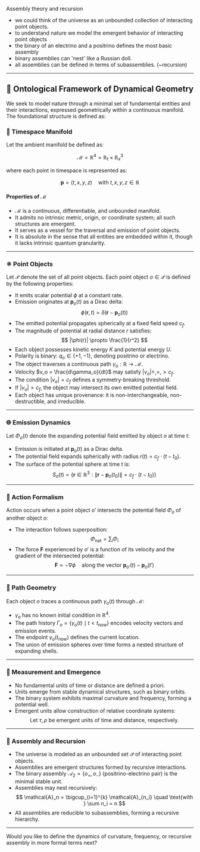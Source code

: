 




Assembly theory and recursion

- we could think of the universe as an unbounded collection of interacting point objects.
- to understand nature we model the emergent behavior of interacting point objects
- the binary of an electrino and a positrino defines the most basic assembly
- binary assemblies can 'nest' like a Russian doll.
- all assemblies can be defined in terms of subassemblies. (~recursion)







---

## 🧭 Ontological Framework of Dynamical Geometry

We seek to model nature through a minimal set of fundamental entities and their interactions, expressed geometrically within a continuous manifold. The foundational structure is defined as:

### 🧱 Timespace Manifold

Let the ambient manifold be defined as:

$$
\mathcal{M} = \mathbb{R}^4 = \mathbb{R}_t \times \mathbb{R}^3_x
$$

where each point in timespace is represented as:

$$
\mathbf{p} = (t, x, y, z) \quad \text{with } t, x, y, z \in \mathbb{R}
$$

#### Properties of $\mathcal{M}$

- $\mathcal{M}$ is a continuous, differentiable, and unbounded manifold.
- It admits no intrinsic metric, origin, or coordinate system; all such structures are emergent.
- It serves as a vessel for the traversal and emission of point objects.
- It is absolute in the sense that all entities are embedded within it, though it lacks intrinsic quantum granularity.

---

### ⚛️ Point Objects

Let $\mathcal{P}$ denote the set of all point objects. Each point object $o \in \mathcal{P}$ is defined by the following properties:

- It emits scalar potential $\phi$ at a constant rate.
- Emission originates at $\mathbf{p}_o(t)$ as a Dirac delta:  
  $$
  \phi(\mathbf{r}, t) = \delta(\mathbf{r} - \mathbf{p}_o(t))
  $$
- The emitted potential propagates spherically at a fixed field speed $c_f$.
- The magnitude of potential at radial distance $r$ satisfies:
  $$
  |\phi(r)| \propto \frac{1}{r^2}
  $$
- Each object possesses kinetic energy $K$ and potential energy $U$.
- Polarity is binary: $q_o \in \{+1, -1\}$, denoting positrino or electrino.
- The object traverses a continuous path $\gamma_o: \mathbb{R} \rightarrow \mathcal{M}$.
- Velocity $v_o = \frac{d\gamma_o}{dt}$ may satisfy $|v_o| <, =, > c_f$.
- The condition $|v_o| = c_f$ defines a symmetry-breaking threshold.
- If $|v_o| > c_f$, the object may intersect its own emitted potential field.
- Each object has unique provenance: it is non-interchangeable, non-destructible, and irreducible.

---

### 🌐 Emission Dynamics

Let $\Phi_o(t)$ denote the expanding potential field emitted by object $o$ at time $t$:

- Emission is initiated at $\mathbf{p}_o(t)$ as a Dirac delta.
- The potential field expands spherically with radius $r(t) = c_f \cdot (t - t_0)$.
- The surface of the potential sphere at time $t$ is:
  $$
  S_o(t) = \left\{ \mathbf{r} \in \mathbb{R}^3 : \|\mathbf{r} - \mathbf{p}_o(t_0)\| = c_f \cdot (t - t_0) \right\}
  $$

---

### 🧮 Action Formalism

Action occurs when a point object $o'$ intersects the potential field $\Phi_o$ of another object $o$:

- The interaction follows superposition:
  $$
  \Phi_{\text{net}} = \sum_{i} \Phi_i
  $$
- The force $\mathbf{F}$ experienced by $o'$ is a function of its velocity and the gradient of the intersected potential:
  $$
  \mathbf{F} \propto -\nabla \phi \quad \text{along the vector } \mathbf{p}_{o'}(t) - \mathbf{p}_o(t')
  $$

---

### 🧭 Path Geometry

Each object $o$ traces a continuous path $\gamma_o(t)$ through $\mathcal{M}$:

- $\gamma_o$ has no known initial condition in $\mathbb{R}^4$.
- The path history $\Gamma_o = \{ \gamma_o(t) \mid t < t_{\text{now}} \}$ encodes velocity vectors and emission events.
- The endpoint $\gamma_o(t_{\text{now}})$ defines the current location.
- The union of emission spheres over time forms a nested structure of expanding shells.

---

### 📏 Measurement and Emergence

- No fundamental units of time or distance are defined a priori.
- Units emerge from stable dynamical structures, such as binary orbits.
- The binary system exhibits maximal curvature and frequency, forming a potential well.
- Emergent units allow construction of relative coordinate systems:
  $$
  \text{Let } \tau, \rho \text{ be emergent units of time and distance, respectively.}
  $$

---

### 🧩 Assembly and Recursion

- The universe is modeled as an unbounded set $\mathcal{P}$ of interacting point objects.
- Assemblies are emergent structures formed by recursive interactions.
- The binary assembly $\mathcal{A}_2 = \{o_+, o_-\}$ (positrino-electrino pair) is the minimal stable unit.
- Assemblies may nest recursively:
  $$
  \mathcal{A}_n = \bigcup_{i=1}^{k} \mathcal{A}_{n_i} \quad \text{with } \sum n_i = n
  $$
- All assemblies are reducible to subassemblies, forming a recursive hierarchy.

---

Would you like to define the dynamics of curvature, frequency, or recursive assembly in more formal terms next?


